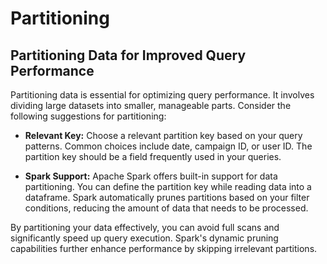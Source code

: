 # Partitioning

## Partitioning Data for Improved Query Performance

Partitioning data is essential for optimizing query performance. It involves dividing large datasets into smaller, manageable parts. Consider the following suggestions for partitioning:

- **Relevant Key:** Choose a relevant partition key based on your query patterns. Common choices include date, campaign ID, or user ID. The partition key should be a field frequently used in your queries.

- **Spark Support:** Apache Spark offers built-in support for data partitioning. You can define the partition key while reading data into a dataframe. Spark automatically prunes partitions based on your filter conditions, reducing the amount of data that needs to be processed.

By partitioning your data effectively, you can avoid full scans and significantly speed up query execution. Spark's dynamic pruning capabilities further enhance performance by skipping irrelevant partitions.

